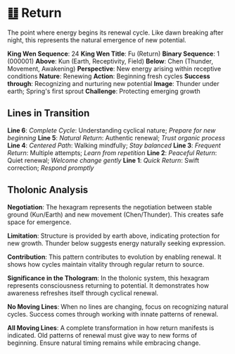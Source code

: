 # ䷗ Return

The point where energy begins its renewal cycle. Like dawn breaking after night, this represents the natural emergence of new potential.


**King Wen Sequence**: 24
**King Wen Title**: Fu (Return)
**Binary Sequence**: 1 (000001)
**Above**: Kun (Earth, Receptivity, Field)
**Below**: Chen (Thunder, Movement, Awakening)
**Perspective**: New energy arising within receptive conditions
**Nature**: Renewing
**Action**: Beginning fresh cycles
**Success through**: Recognizing and nurturing new potential
**Image**: Thunder under earth; Spring's first sprout
**Challenge**: Protecting emerging growth

## Lines in Transition
**Line 6**: *Complete Cycle*: Understanding cyclical nature; *Prepare for new beginning*
**Line 5**: *Natural Return*: Authentic renewal; *Trust organic process*
**Line 4**: *Centered Path*: Walking mindfully; *Stay balanced*
**Line 3**: *Frequent Return*: Multiple attempts; *Learn from repetition*
**Line 2**: *Peaceful Return*: Quiet renewal; *Welcome change gently*
**Line 1**: *Quick Return*: Swift correction; *Respond promptly*

## Tholonic Analysis
**Negotiation**: The hexagram represents the negotiation between stable ground (Kun/Earth) and new movement (Chen/Thunder). This creates safe space for emergence.

**Limitation**: Structure is provided by earth above, indicating protection for new growth. Thunder below suggests energy naturally seeking expression.

**Contribution**: This pattern contributes to evolution by enabling renewal. It shows how cycles maintain vitality through regular return to source.

**Significance in the Thologram**: In the tholonic system, this hexagram represents consciousness returning to potential. It demonstrates how awareness refreshes itself through cyclical renewal.

**No Moving Lines**: When no lines are changing, focus on recognizing natural cycles. Success comes through working with innate patterns of renewal.

**All Moving Lines**: A complete transformation in how return manifests is indicated. Old patterns of renewal must give way to new forms of beginning. Ensure natural timing remains while embracing change.
